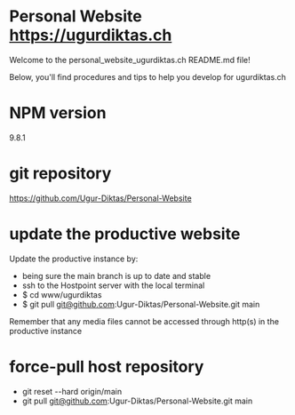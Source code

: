 # Personal Website https://ugurdiktas.ch

Welcome to the personal_website_ugurdiktas.ch README.md file! 

Below, you'll find procedures and tips to help you develop for ugurdiktas.ch

# NPM version

9.8.1

# git repository

https://github.com/Ugur-Diktas/Personal-Website

# update the productive website

Update the productive instance by:

- being sure the main branch is up to date and stable
- ssh to the Hostpoint server with the local terminal
- $ cd www/ugurdiktas
- $ git pull git@github.com:Ugur-Diktas/Personal-Website.git main

Remember that any media files cannot be accessed through http(s) in the productive instance

# force-pull host repository

- git reset --hard origin/main
- git pull git@github.com:Ugur-Diktas/Personal-Website.git main
